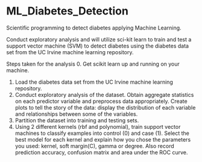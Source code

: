 # ML_Diabetes_Detection
Scientific programming to detect diabetes applying Machine Learning.

Conduct exploratory analysis and will utilize sci-kit learn to train and test
a support vector machine (SVM) to detect diabetes using the diabetes data set from the UC Irvine
machine learning repository. 

Steps taken for the analysis
0. Get scikit learn up and running on your machine.
1. Load the diabetes data set from the UC Irvine machine learning repository.
2. Conduct exploratory analysis of the dataset. Obtain aggregate statistics on each predictor
variable and preprocess data appropriately. Create plots to tell the story of the data: display
the distribution of each variable and relationships between some of the variables.
3. Partition the dataset into training and testing sets.
4. Using 2 different kernels (rbf and polynomial), train support vector machines to classify
examples into control (0) and case (1). Select the best model for each kernel and explain
how you chose the parameters you used: kernel, soft margin(C), gamma or degree. Also
record prediction accuracy, confusion matrix and area under the ROC curve.
